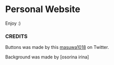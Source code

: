 # Personal Website

Enjoy :)


### CREDITS

Buttons was made by this [masuwa1018](https://twitter.com/masuwa1018) on Twitter.

Background was made by [osorina irina]
